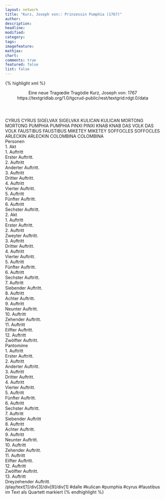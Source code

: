 ```yaml
---
layout: network
title: "Kurz, Joseph von:: Prinzessin Pumphia (1767)"
author:
description:
headline:
modified:
category:
tags:
imagefeature: 
mathjax: 
chart: 
comments: true
featured: false
list: false
---
```

{% highlight xml %}
<?xml-model href="https://raw.githubusercontent.com/DLiNa/project/master/rules/lina.rnc"?><?xml-model href="https://raw.githubusercontent.com/DLiNa/project/master/rules/lina.sch"?>
<play xmlns="http://lina.digital">
  <header>
    <title>Prinzessin Pumphia</title>
    <subtitle>Eine neue Tragœdie</subtitle>
    <genretitle>Tragödie</genretitle>
    <author>Kurz, Joseph von:</author>
    <date type="print" when="1767">1767</date>
    <date type="premiere"/>
    <date type="written"/>
    <source>https://textgridlab.org/1.0/tgcrud-public/rest/textgrid:rdgt.0/data</source>
  </header>
  <personae>
    <character>
      <name>CYRUS</name>
      <alias xml:id="cyrus">
        <name>CYRUS</name>
      </alias>
    </character>
    <character>
      <name>SIGELVAX</name>
      <alias xml:id="sigelvax">
        <name>SIGELVAX</name>
      </alias>
    </character>
    <character>
      <name>KULICAN</name>
      <alias xml:id="kulican">
        <name>KULICAN</name>
      </alias>
    </character>
    <character>
      <name>MORTONG</name>
      <alias xml:id="mortong">
        <name>MORTONG</name>
      </alias>
    </character>
    <character>
      <name>PUMPHIA</name>
      <alias xml:id="pumphia">
        <name>PUMPHIA</name>
      </alias>
    </character>
    <character>
      <name>PINXI</name>
      <alias xml:id="pinxi">
        <name>PINXI</name>
      </alias>
    </character>
    <character>
      <name>KNAB</name>
      <alias xml:id="knab">
        <name>KNAB</name>
      </alias>
    </character>
    <character>
      <name>DAS VOLK</name>
      <alias xml:id="das_volk">
        <name>DAS VOLK</name>
      </alias>
    </character>
    <character>
      <name>FAUSTIBUS</name>
      <alias xml:id="faustibus">
        <name>FAUSTIBUS</name>
      </alias>
    </character>
    <character>
      <name>MIKETEY</name>
      <alias xml:id="miketey">
        <name>MIKETEY</name>
      </alias>
    </character>
    <character>
      <name>SOFFOCLES</name>
      <alias xml:id="soffocles">
        <name>SOFFOCLES</name>
      </alias>
    </character>
    <character>
      <name>ARLECKIN</name>
      <alias xml:id="arleckin">
        <name>ARLECKIN</name>
      </alias>
    </character>
    <character>
      <name>COLOMBINA</name>
      <alias xml:id="colombina">
        <name>COLOMBINA</name>
      </alias>
    </character>
  </personae>
  <text>
    <div>
      <head>Personen</head>
    </div>
    <div>
      <head>1. Akt</head>
      <div>
        <head>1. Auftritt</head>
        <div>
          <head>Erster Auftritt.</head>
          <sp who="#cyrus">
            <amount n="1" unit="speech_acts"/>
            <amount n="9" unit="words"/>
            <amount n="1" unit="lines"/>
            <amount n="48" unit="chars"/>
          </sp>
          <sp who="#sigelvax">
            <amount n="1" unit="speech_acts"/>
            <amount n="9" unit="words"/>
            <amount n="1" unit="lines"/>
            <amount n="57" unit="chars"/>
          </sp>
        </div>
      </div>
      <div>
        <head>2. Auftritt</head>
        <div>
          <head>Anderter Auftritt.</head>
          <sp who="#kulican">
            <amount n="10" unit="speech_acts"/>
            <amount n="307" unit="words"/>
            <amount n="36" unit="lines"/>
            <amount n="1633" unit="chars"/>
          </sp>
          <sp who="#mortong">
            <amount n="9" unit="speech_acts"/>
            <amount n="116" unit="words"/>
            <amount n="13" unit="lines"/>
            <amount n="602" unit="chars"/>
          </sp>
        </div>
      </div>
      <div>
        <head>3. Auftritt</head>
        <div>
          <head>Dritter Auftritt.</head>
          <sp who="#pumphia">
            <amount n="9" unit="speech_acts"/>
            <amount n="391" unit="words"/>
            <amount n="43" unit="lines"/>
            <amount n="2135" unit="chars"/>
          </sp>
          <sp who="#kulican">
            <amount n="9" unit="speech_acts"/>
            <amount n="146" unit="words"/>
            <amount n="18" unit="lines"/>
            <amount n="820" unit="chars"/>
          </sp>
        </div>
      </div>
      <div>
        <head>4. Auftritt</head>
        <div>
          <head>Vierter Auftritt.</head>
          <sp who="#pinxi">
            <amount n="1" unit="speech_acts"/>
            <amount n="85" unit="words"/>
            <amount n="8" unit="lines"/>
            <amount n="429" unit="chars"/>
          </sp>
          <sp who="#kulican">
            <amount n="9" unit="speech_acts"/>
            <amount n="178" unit="words"/>
            <amount n="23" unit="lines"/>
            <amount n="945" unit="chars"/>
          </sp>
          <sp who="#pumphia">
            <amount n="4" unit="speech_acts"/>
            <amount n="144" unit="words"/>
            <amount n="15" unit="lines"/>
            <amount n="747" unit="chars"/>
          </sp>
          <sp who="#knab">
            <amount n="4" unit="speech_acts"/>
            <amount n="135" unit="words"/>
            <amount n="15" unit="lines"/>
            <amount n="722" unit="chars"/>
          </sp>
        </div>
      </div>
      <div>
        <head>5. Auftritt</head>
        <div>
          <head>Fünfter Auftritt.</head>
          <sp who="#kulican">
            <amount n="7" unit="speech_acts"/>
            <amount n="125" unit="words"/>
            <amount n="16" unit="lines"/>
            <amount n="668" unit="chars"/>
          </sp>
          <sp who="#mortong">
            <amount n="3" unit="speech_acts"/>
            <amount n="81" unit="words"/>
            <amount n="10" unit="lines"/>
            <amount n="462" unit="chars"/>
          </sp>
          <sp who="#pumphia">
            <amount n="4" unit="speech_acts"/>
            <amount n="50" unit="words"/>
            <amount n="8" unit="lines"/>
            <amount n="275" unit="chars"/>
          </sp>
        </div>
      </div>
      <div>
        <head>6. Auftritt</head>
        <div>
          <head>Sechster Auftritt.</head>
          <sp who="#das_volk">
            <amount n="2" unit="speech_acts"/>
            <amount n="8" unit="words"/>
            <amount n="2" unit="lines"/>
            <amount n="46" unit="chars"/>
          </sp>
          <sp who="#mortong">
            <amount n="3" unit="speech_acts"/>
            <amount n="28" unit="words"/>
            <amount n="5" unit="lines"/>
            <amount n="155" unit="chars"/>
          </sp>
          <sp who="#pumphia">
            <amount n="14" unit="speech_acts"/>
            <amount n="506" unit="words"/>
            <amount n="68" unit="lines"/>
            <amount n="2745" unit="chars"/>
          </sp>
          <sp who="#kulican">
            <amount n="20" unit="speech_acts"/>
            <amount n="389" unit="words"/>
            <amount n="52" unit="lines"/>
            <amount n="2188" unit="chars"/>
          </sp>
          <sp who="#sigelvax">
            <amount n="7" unit="speech_acts"/>
            <amount n="447" unit="words"/>
            <amount n="51" unit="lines"/>
            <amount n="2369" unit="chars"/>
          </sp>
        </div>
      </div>
    </div>
    <div>
      <head>2. Akt</head>
      <div>
        <head>1. Auftritt</head>
        <div>
          <head>Erster Auftritt.</head>
          <sp who="#faustibus">
            <amount n="1" unit="speech_acts"/>
            <amount n="352" unit="words"/>
            <amount n="38" unit="lines"/>
            <amount n="1894" unit="chars"/>
          </sp>
        </div>
      </div>
      <div>
        <head>2. Auftritt</head>
        <div>
          <head>Zweyter Auftritt.</head>
          <sp who="#cyrus">
            <amount n="7" unit="speech_acts"/>
            <amount n="365" unit="words"/>
            <amount n="41" unit="lines"/>
            <amount n="1949" unit="chars"/>
          </sp>
          <sp who="#faustibus">
            <amount n="7" unit="speech_acts"/>
            <amount n="155" unit="words"/>
            <amount n="17" unit="lines"/>
            <amount n="850" unit="chars"/>
          </sp>
        </div>
      </div>
      <div>
        <head>3. Auftritt</head>
        <div>
          <head>Dritter Auftritt.</head>
          <sp who="#sigelvax">
            <amount n="9" unit="speech_acts"/>
            <amount n="181" unit="words"/>
            <amount n="22" unit="lines"/>
            <amount n="964" unit="chars"/>
          </sp>
          <sp who="#cyrus">
            <amount n="11" unit="speech_acts"/>
            <amount n="262" unit="words"/>
            <amount n="34" unit="lines"/>
            <amount n="1449" unit="chars"/>
          </sp>
          <sp who="#faustibus">
            <amount n="4" unit="speech_acts"/>
            <amount n="175" unit="words"/>
            <amount n="19" unit="lines"/>
            <amount n="938" unit="chars"/>
          </sp>
        </div>
      </div>
      <div>
        <head>4. Auftritt</head>
        <div>
          <head>Vierter Auftritt.</head>
          <sp who="#mortong">
            <amount n="5" unit="speech_acts"/>
            <amount n="85" unit="words"/>
            <amount n="11" unit="lines"/>
            <amount n="425" unit="chars"/>
          </sp>
          <sp who="#kulican">
            <amount n="4" unit="speech_acts"/>
            <amount n="33" unit="words"/>
            <amount n="6" unit="lines"/>
            <amount n="167" unit="chars"/>
          </sp>
        </div>
      </div>
      <div>
        <head>5. Auftritt</head>
        <div>
          <head>Fünfter Auftritt.</head>
          <sp who="#kulican">
            <amount n="7" unit="speech_acts"/>
            <amount n="162" unit="words"/>
            <amount n="20" unit="lines"/>
            <amount n="905" unit="chars"/>
          </sp>
          <sp who="#faustibus">
            <amount n="2" unit="speech_acts"/>
            <amount n="47" unit="words"/>
            <amount n="5" unit="lines"/>
            <amount n="224" unit="chars"/>
          </sp>
          <sp who="#mortong">
            <amount n="5" unit="speech_acts"/>
            <amount n="70" unit="words"/>
            <amount n="9" unit="lines"/>
            <amount n="365" unit="chars"/>
          </sp>
        </div>
      </div>
      <div>
        <head>6. Auftritt</head>
        <div>
          <head>Sechster Auftritt.</head>
          <sp who="#pumphia">
            <amount n="6" unit="speech_acts"/>
            <amount n="65" unit="words"/>
            <amount n="11" unit="lines"/>
            <amount n="358" unit="chars"/>
          </sp>
          <sp who="#kulican">
            <amount n="5" unit="speech_acts"/>
            <amount n="76" unit="words"/>
            <amount n="9" unit="lines"/>
            <amount n="402" unit="chars"/>
          </sp>
        </div>
      </div>
      <div>
        <head>7. Auftritt</head>
        <div>
          <head>Siebender Auftritt.</head>
          <sp who="#faustibus">
            <amount n="4" unit="speech_acts"/>
            <amount n="36" unit="words"/>
            <amount n="6" unit="lines"/>
            <amount n="191" unit="chars"/>
          </sp>
          <sp who="#cyrus">
            <amount n="3" unit="speech_acts"/>
            <amount n="20" unit="words"/>
            <amount n="3" unit="lines"/>
            <amount n="111" unit="chars"/>
          </sp>
          <sp who="#cyrus #faustibus">
            <amount n="1" unit="speech_acts"/>
            <amount n="4" unit="words"/>
            <amount n="1" unit="lines"/>
            <amount n="25" unit="chars"/>
          </sp>
        </div>
      </div>
      <div>
        <head>8. Auftritt</head>
        <div>
          <head>Achter Auftritt.</head>
          <sp who="#mortong">
            <amount n="4" unit="speech_acts"/>
            <amount n="28" unit="words"/>
            <amount n="4" unit="lines"/>
            <amount n="140" unit="chars"/>
          </sp>
          <sp who="#kulican">
            <amount n="13" unit="speech_acts"/>
            <amount n="264" unit="words"/>
            <amount n="34" unit="lines"/>
            <amount n="1494" unit="chars"/>
          </sp>
          <sp who="#cyrus #faustibus">
            <amount n="2" unit="speech_acts"/>
            <amount n="13" unit="words"/>
            <amount n="2" unit="lines"/>
            <amount n="74" unit="chars"/>
          </sp>
          <sp who="#faustibus">
            <amount n="4" unit="speech_acts"/>
            <amount n="15" unit="words"/>
            <amount n="3" unit="lines"/>
            <amount n="77" unit="chars"/>
          </sp>
          <sp who="#cyrus">
            <amount n="4" unit="speech_acts"/>
            <amount n="46" unit="words"/>
            <amount n="5" unit="lines"/>
            <amount n="237" unit="chars"/>
          </sp>
          <sp who="#pumphia">
            <amount n="8" unit="speech_acts"/>
            <amount n="179" unit="words"/>
            <amount n="20" unit="lines"/>
            <amount n="961" unit="chars"/>
          </sp>
        </div>
      </div>
      <div>
        <head>9. Auftritt</head>
        <div>
          <head>Neunter Auftritt.</head>
          <sp who="#pinxi">
            <amount n="1" unit="speech_acts"/>
            <amount n="31" unit="words"/>
            <amount n="5" unit="lines"/>
            <amount n="162" unit="chars"/>
          </sp>
          <sp who="#kulican">
            <amount n="17" unit="speech_acts"/>
            <amount n="406" unit="words"/>
            <amount n="60" unit="lines"/>
            <amount n="2176" unit="chars"/>
          </sp>
          <sp who="#sigelvax">
            <amount n="2" unit="speech_acts"/>
            <amount n="16" unit="words"/>
            <amount n="2" unit="lines"/>
            <amount n="74" unit="chars"/>
          </sp>
          <sp who="#pumphia">
            <amount n="23" unit="speech_acts"/>
            <amount n="707" unit="words"/>
            <amount n="83" unit="lines"/>
            <amount n="3790" unit="chars"/>
          </sp>
          <sp who="#miketey">
            <amount n="4" unit="speech_acts"/>
            <amount n="33" unit="words"/>
            <amount n="5" unit="lines"/>
            <amount n="153" unit="chars"/>
          </sp>
          <sp who="#faustibus">
            <amount n="8" unit="speech_acts"/>
            <amount n="97" unit="words"/>
            <amount n="15" unit="lines"/>
            <amount n="529" unit="chars"/>
          </sp>
          <sp who="#cyrus">
            <amount n="17" unit="speech_acts"/>
            <amount n="240" unit="words"/>
            <amount n="31" unit="lines"/>
            <amount n="1265" unit="chars"/>
          </sp>
          <sp who="#faustibus #pumphia">
            <amount n="1" unit="speech_acts"/>
            <amount n="4" unit="words"/>
            <amount n="1" unit="lines"/>
            <amount n="28" unit="chars"/>
          </sp>
          <sp who="#kulican #pumphia #cyrus #faustibus">
            <amount n="1" unit="speech_acts"/>
            <amount n="9" unit="words"/>
            <amount n="2" unit="lines"/>
            <amount n="40" unit="chars"/>
          </sp>
          <sp who="#mortong">
            <amount n="4" unit="speech_acts"/>
            <amount n="44" unit="words"/>
            <amount n="5" unit="lines"/>
            <amount n="214" unit="chars"/>
          </sp>
        </div>
      </div>
      <div>
        <head>10. Auftritt</head>
        <div>
          <head>Zehender Auftritt.</head>
          <sp who="#soffocles">
            <amount n="4" unit="speech_acts"/>
            <amount n="156" unit="words"/>
            <amount n="16" unit="lines"/>
            <amount n="776" unit="chars"/>
          </sp>
          <sp who="#kulican">
            <amount n="5" unit="speech_acts"/>
            <amount n="73" unit="words"/>
            <amount n="10" unit="lines"/>
            <amount n="414" unit="chars"/>
          </sp>
          <sp who="#mortong">
            <amount n="3" unit="speech_acts"/>
            <amount n="30" unit="words"/>
            <amount n="4" unit="lines"/>
            <amount n="153" unit="chars"/>
          </sp>
        </div>
      </div>
      <div>
        <head>11. Auftritt</head>
        <div>
          <head>Eilfter Auftritt.</head>
          <sp who="#pumphia">
            <amount n="1" unit="speech_acts"/>
            <amount n="261" unit="words"/>
            <amount n="28" unit="lines"/>
            <amount n="1402" unit="chars"/>
          </sp>
        </div>
      </div>
      <div>
        <head>12. Auftritt</head>
        <div>
          <head>Zwölfter Auftritt.</head>
          <sp who="#cyrus">
            <amount n="3" unit="speech_acts"/>
            <amount n="39" unit="words"/>
            <amount n="4" unit="lines"/>
            <amount n="206" unit="chars"/>
          </sp>
          <sp who="#faustibus">
            <amount n="4" unit="speech_acts"/>
            <amount n="47" unit="words"/>
            <amount n="6" unit="lines"/>
            <amount n="232" unit="chars"/>
          </sp>
          <sp who="#miketey">
            <amount n="1" unit="speech_acts"/>
            <amount n="4" unit="words"/>
            <amount n="1" unit="lines"/>
            <amount n="24" unit="chars"/>
          </sp>
          <sp who="#kulican">
            <amount n="5" unit="speech_acts"/>
            <amount n="123" unit="words"/>
            <amount n="15" unit="lines"/>
            <amount n="662" unit="chars"/>
          </sp>
          <sp who="#mortong">
            <amount n="1" unit="speech_acts"/>
            <amount n="12" unit="words"/>
            <amount n="1" unit="lines"/>
            <amount n="54" unit="chars"/>
          </sp>
          <sp who="#pumphia">
            <amount n="2" unit="speech_acts"/>
            <amount n="95" unit="words"/>
            <amount n="11" unit="lines"/>
            <amount n="509" unit="chars"/>
          </sp>
        </div>
      </div>
    </div>
    <div>
      <head>Pantomime</head>
      <div>
        <head>1. Auftritt</head>
        <div>
          <head>Erster Auftritt.</head>
        </div>
      </div>
      <div>
        <head>2. Auftritt</head>
        <div>
          <head>Anderter Auftritt.</head>
        </div>
      </div>
      <div>
        <head>3. Auftritt</head>
        <div>
          <head>Dritter Auftritt.</head>
        </div>
      </div>
      <div>
        <head>4. Auftritt</head>
        <div>
          <head>Vierter Auftritt.</head>
        </div>
      </div>
      <div>
        <head>5. Auftritt</head>
        <div>
          <head>Fünfter Auftritt.</head>
        </div>
      </div>
      <div>
        <head>6. Auftritt</head>
        <div>
          <head>Sechster Auftritt.</head>
        </div>
      </div>
      <div>
        <head>7. Auftritt</head>
        <div>
          <head>Siebender Auftritt</head>
        </div>
      </div>
      <div>
        <head>8. Auftritt</head>
        <div>
          <head>Achter Auftritt.</head>
        </div>
      </div>
      <div>
        <head>9. Auftritt</head>
        <div>
          <head>Neunter Auftritt.</head>
        </div>
      </div>
      <div>
        <head>10. Auftritt</head>
        <div>
          <head>Zehender Auftritt.</head>
        </div>
      </div>
      <div>
        <head>11. Auftritt</head>
        <div>
          <head>Eilfter Auftritt.</head>
        </div>
      </div>
      <div>
        <head>12. Auftritt</head>
        <div>
          <head>Zwölfter Auftritt.</head>
        </div>
      </div>
      <div>
        <head>13. Auftritt</head>
        <div>
          <head>Dreyzehender Auftritt.</head>
          <sp who="#arleckin">
            <amount n="3" unit="speech_acts"/>
            <amount n="22" unit="words"/>
            <amount n="4" unit="lines"/>
            <amount n="121" unit="chars"/>
          </sp>
          <sp who="#colombina">
            <amount n="3" unit="speech_acts"/>
            <amount n="654" unit="words"/>
            <amount n="47" unit="lines"/>
            <amount n="3815" unit="chars"/>
          </sp>
          <sp who="#arleckin #colombina">
            <amount n="1" unit="speech_acts"/>
            <amount n="6" unit="words"/>
            <amount n="1" unit="lines"/>
            <amount n="28" unit="chars"/>
          </sp>
        </div>
      </div>
    </div>
  </text>
  <documentation>
    <change n="1" type="expandCollective" who="peertrilcke">
      <path>/play/text[1]/div[3]/div[9]/div[1]</path>
      <orig>#dalle</orig>
      <corr>#kulican #pumphia #cyrus #faustibus</corr>
      <comment>im Text als Quartett markiert</comment>
    </change>
  </documentation>
</play>
{% endhighlight %}